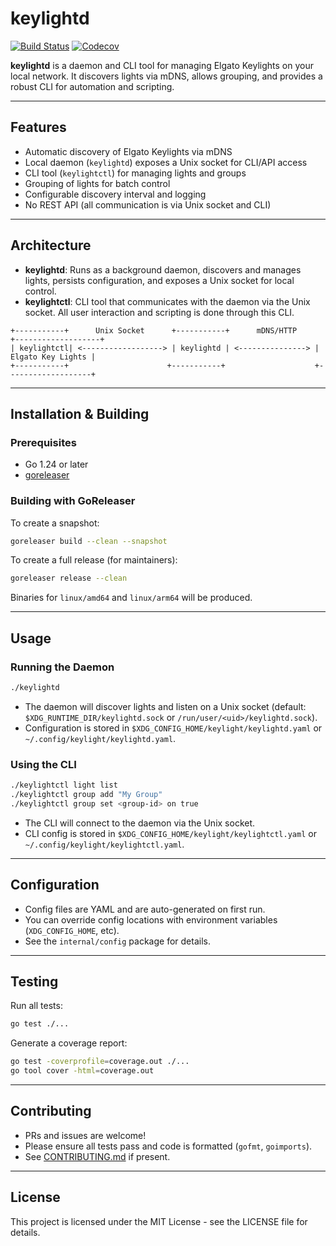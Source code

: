 # keylightd

[![Build Status](https://github.com/jmylchreest/keylightd/actions/workflows/release.yml/badge.svg)](https://github.com/jmylchreest/keylightd/actions)
[![Codecov](https://codecov.io/gh/jmylchreest/keylightd/branch/main/graph/badge.svg)](https://codecov.io/gh/jmylchreest/keylightd)

**keylightd** is a daemon and CLI tool for managing Elgato Keylights on your local network. It discovers lights via mDNS, allows grouping, and provides a robust CLI for automation and scripting.

---

## Features
- Automatic discovery of Elgato Keylights via mDNS
- Local daemon (`keylightd`) exposes a Unix socket for CLI/API access
- CLI tool (`keylightctl`) for managing lights and groups
- Grouping of lights for batch control
- Configurable discovery interval and logging
- No REST API (all communication is via Unix socket and CLI)

---

## Architecture
- **keylightd**: Runs as a background daemon, discovers and manages lights, persists configuration, and exposes a Unix socket for local control.
- **keylightctl**: CLI tool that communicates with the daemon via the Unix socket. All user interaction and scripting is done through this CLI.

```
+-----------+      Unix Socket      +-----------+      mDNS/HTTP      +-------------------+
| keylightctl| <------------------> | keylightd | <---------------> | Elgato Key Lights |
+-----------+                      +-----------+                    +-------------------+
```

---

## Installation & Building

### Prerequisites
- Go 1.24 or later
- [goreleaser](https://goreleaser.com/)

### Building with GoReleaser

To create a snapshot:

```bash
goreleaser build --clean --snapshot
```

To create a full release (for maintainers):

```bash
goreleaser release --clean
```

Binaries for `linux/amd64` and `linux/arm64` will be produced.

---

## Usage

### Running the Daemon

```bash
./keylightd
```

- The daemon will discover lights and listen on a Unix socket (default: `$XDG_RUNTIME_DIR/keylightd.sock` or `/run/user/<uid>/keylightd.sock`).
- Configuration is stored in `$XDG_CONFIG_HOME/keylight/keylightd.yaml` or `~/.config/keylight/keylightd.yaml`.

### Using the CLI

```bash
./keylightctl light list
./keylightctl group add "My Group"
./keylightctl group set <group-id> on true
```

- The CLI will connect to the daemon via the Unix socket.
- CLI config is stored in `$XDG_CONFIG_HOME/keylight/keylightctl.yaml` or `~/.config/keylight/keylightctl.yaml`.

---

## Configuration
- Config files are YAML and are auto-generated on first run.
- You can override config locations with environment variables (`XDG_CONFIG_HOME`, etc).
- See the `internal/config` package for details.

---

## Testing

Run all tests:

```bash
go test ./...
```

Generate a coverage report:

```bash
go test -coverprofile=coverage.out ./...
go tool cover -html=coverage.out
```

---

## Contributing
- PRs and issues are welcome!
- Please ensure all tests pass and code is formatted (`gofmt`, `goimports`).
- See [CONTRIBUTING.md](CONTRIBUTING.md) if present.

---

## License

This project is licensed under the MIT License - see the LICENSE file for details. 